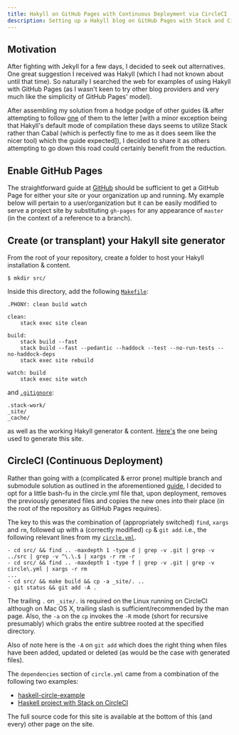 ```yaml
---
title: Hakyll on GitHub Pages with Continuous Deployment via CircleCI
description: Setting up a Hakyll blog on GitHub Pages with Stack and CircleCI
---
```


## Motivation ##

After fighting with Jekyll for a few days, I decided to seek out alternatives.
One great suggestion I received was Hakyll (which I had not known about until
that time). So naturally I searched the web for examples of using Hakyll with
GitHub Pages (as I wasn't keen to try other blog providers and very much like the
simplicity of GitHub Pages' model).

After assembling my solution from a hodge podge of other guides (& after
attempting to follow [one](https://www.stackbuilders.com/news/dr-hakyll-create-a-github-page-with-hakyll-and-circleci)
of them to the letter [with a minor exception being
that Hakyll's default mode of compilation these days seems to utilize Stack
rather than Cabal (which is perfectly fine to me as it does seem like the
nicer tool) which the guide expected]), I decided to share it as others
attempting to go down this road could certainly benefit from the reduction.

## Enable GitHub Pages ##

The straightforward guide at [GitHub](https://pages.github.com/)
should be sufficient to get a GitHub Page for either your site or your organization
up and running. My example below will pertain to a user/organization but it can be
easily modified to serve a project site by substituting `gh-pages` for any
appearance of `master` (in the context of a reference to a branch).

## Create (or transplant) your Hakyll site generator

From the root of your repository, create a folder to host your Hakyll
installation & content.

```
$ mkdir src/
```

Inside this directory, add the following [`Makefile`](https://github.com/johanatan/johanatan.github.io/blob/master/src/Makefile):

```
.PHONY: clean build watch

clean:
	stack exec site clean

build:
	stack build --fast
	stack build --fast --pedantic --haddock --test --no-run-tests --no-haddock-deps
	stack exec site rebuild

watch: build
	stack exec site watch
```

and [`.gitignore`](https://github.com/johanatan/johanatan.github.io/blob/master/src/.gitignore):
```
.stack-work/
_site/
_cache/
```

as well as the working Hakyll generator & content.
[Here's](https://github.com/johanatan/johanatan.github.io/tree/master/src)
the one being used to generate this site. 

## CircleCI (Continuous Deployment)

Rather than going with a (complicated & error prone) multiple branch and submodule
solution as outlined in the aforementioned [guide](https://www.stackbuilders.com/news/dr-hakyll-create-a-github-page-with-hakyll-and-circleci), I decided to opt for a little
bash-fu in the circle.yml file that, upon deployment, removes the previously generated
files and copies the new ones into their place (in the root of the repository as
GitHub Pages requires).

The key to this was the combination of (appropriately switched) `find`, `xargs` and
`rm`, followed up with a (correctly modified) `cp` & `git add`. i.e., the following
relevant lines from my [`circle.yml`](https://github.com/johanatan/johanatan.github.io/blob/master/circle.yml).

```
- cd src/ && find .. -maxdepth 1 -type d | grep -v .git | grep -v ../src | grep -v ^\.\.$ | xargs -r rm -r
- cd src/ && find .. -maxdepth 1 -type f | grep -v .git | grep -v circle\.yml | xargs -r rm
...
- cd src/ && make build && cp -a _site/. ..
- git status && git add -A .

```

The trailing `.` on `_site/.` is required on the Linux running on CircleCI although on
Mac OS X, trailing slash is sufficient/recommended by the man page. Also, the `-a` on
the `cp` invokes the `-R` mode (short for recursive presumably) which grabs the entire
subtree rooted at the specified directory.

Also of note here is the `-A` on `git add` which does the right thing when files have
been added, updated or deleted (as would be the case with generated files).

The `dependencies` section of `circle.yml` came from a combination of the following
two examples:

* [haskell-circle-example](https://github.com/begriffs/haskell-circle-example/blob/master/circle.yml)
* [Haskell project with Stack on CircleCI](https://gist.github.com/dbp/bef96402ea07001dfed2)

The full source code for this site is available at the bottom of this (and every) other
page on the site.
